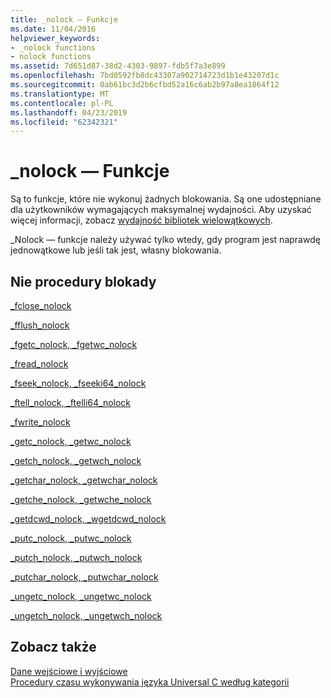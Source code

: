 ```yaml
---
title: _nolock — Funkcje
ms.date: 11/04/2016
helpviewer_keywords:
- _nolock functions
- nolock functions
ms.assetid: 7d651d87-38d2-4303-9897-fdb5f7a3e899
ms.openlocfilehash: 7bd0592fb8dc43307a902714723d1b1e43207d1c
ms.sourcegitcommit: 0ab61bc3d2b6cfbd52a16c6ab2b97a8ea1864f12
ms.translationtype: MT
ms.contentlocale: pl-PL
ms.lasthandoff: 04/23/2019
ms.locfileid: "62342321"
---
```

# <a name="nolock-functions"></a>_nolock — Funkcje

Są to funkcje, które nie wykonuj żadnych blokowania. Są one udostępniane dla użytkowników wymagających maksymalnej wydajności. Aby uzyskać więcej informacji, zobacz [wydajność bibliotek wielowątkowych](../c-runtime-library/multithreaded-libraries-performance.md).

_Nolock — funkcje należy używać tylko wtedy, gdy program jest naprawdę jednowątkowe lub jeśli tak jest, własny blokowania.

## <a name="no-lock-routines"></a>Nie procedury blokady

[_fclose_nolock](../c-runtime-library/reference/fclose-nolock.md)

[_fflush_nolock](../c-runtime-library/reference/fflush-nolock.md)

[_fgetc_nolock, _fgetwc_nolock](../c-runtime-library/reference/fgetc-nolock-fgetwc-nolock.md)

[_fread_nolock](../c-runtime-library/reference/fread-nolock.md)

[_fseek_nolock, _fseeki64_nolock](../c-runtime-library/reference/fseek-nolock-fseeki64-nolock.md)

[_ftell_nolock, _ftelli64_nolock](../c-runtime-library/reference/ftell-nolock-ftelli64-nolock.md)

[_fwrite_nolock](../c-runtime-library/reference/fwrite-nolock.md)

[_getc_nolock, _getwc_nolock](../c-runtime-library/reference/getc-nolock-getwc-nolock.md)

[_getch_nolock, _getwch_nolock](../c-runtime-library/reference/getch-nolock-getwch-nolock.md)

[_getchar_nolock, _getwchar_nolock](../c-runtime-library/reference/getchar-nolock-getwchar-nolock.md)

[_getche_nolock, _getwche_nolock](../c-runtime-library/reference/getche-nolock-getwche-nolock.md)

[_getdcwd_nolock, _wgetdcwd_nolock](../c-runtime-library/reference/getdcwd-nolock-wgetdcwd-nolock.md)

[_putc_nolock, _putwc_nolock](../c-runtime-library/reference/putc-nolock-putwc-nolock.md)

[_putch_nolock, _putwch_nolock](../c-runtime-library/reference/putch-nolock-putwch-nolock.md)

[_putchar_nolock, _putwchar_nolock](../c-runtime-library/reference/putchar-nolock-putwchar-nolock.md)

[_ungetc_nolock, _ungetwc_nolock](../c-runtime-library/reference/ungetc-nolock-ungetwc-nolock.md)

[_ungetch_nolock, _ungetwch_nolock](../c-runtime-library/reference/ungetch-ungetwch-ungetch-nolock-ungetwch-nolock.md)

## <a name="see-also"></a>Zobacz także

[Dane wejściowe i wyjściowe](../c-runtime-library/input-and-output.md)<br/>
[Procedury czasu wykonywania języka Universal C według kategorii](../c-runtime-library/run-time-routines-by-category.md)<br/>

